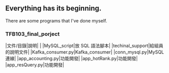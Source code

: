 ## Everything has its beginning.

There are some programs that I've done myself.

### TFB103_final_porject
|文件/目錄|說明|
|
|MySQL_script|放 SQL 語法腳本|
|techinal_support|給組員的說明文件|
|Kafka_consumer.py|Kafka_consumer|
|conn_mysql.py|MySQL 連線|
|app_accounting.py|功能開發|
|app_hotRank.py|功能開發|
|app_resQuery.py|功能開發|
